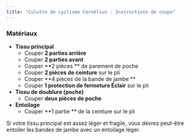 ```yaml
---
title: "Culotte de cyclisme Cornélius : Instructions de coupe"
---
```


### Matériaux

- **Tissu principal**
  - Couper **2 parties arrière**
  - Couper **2 parties avant**
  - Couper **2 pièces ** de parement de poche
  - Couper **2 pièces de ceinture** sur le pli
  - Couper **4 pièces de la bande de jambe **
  - Couper **1 protection de fermeture Éclair** sur le pli
- **Tissu de doublure (poche)**
  - Couper **deux pièces de poche**
- **Entoilage**
  - Couper **1 partie ** de la ceinture sur le pli

<Note>

Si votre tissu principal est assez léger et fragile, vous devrez peut-être entoiler les bandes de jambe avec un entoilage léger.

</Note>
